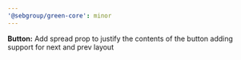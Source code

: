 ```yaml
---
'@sebgroup/green-core': minor
---
```


**Button:** Add spread prop to justify the contents of the button adding support for next and prev layout
